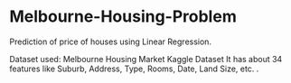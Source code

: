 # Melbourne-Housing-Problem
Prediction of price of houses using Linear Regression.

Dataset used: Melbourne Housing Market Kaggle Dataset
It has about 34 features like Suburb, Address, Type, Rooms, Date, Land Size, etc. .
